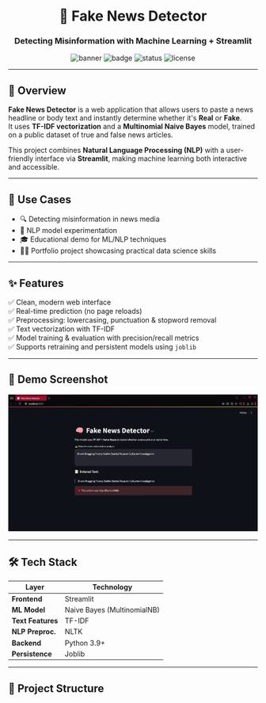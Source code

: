 <div align="center">

# 🧠 Fake News Detector  
### Detecting Misinformation with Machine Learning + Streamlit  

![banner](https://img.shields.io/badge/NLP-TF--IDF-informational?style=flat-square&logo=python&color=4AB197)
![badge](https://img.shields.io/badge/Model-Naive%20Bayes-brightgreen?style=flat-square)
![status](https://img.shields.io/badge/Deployment-Streamlit-blueviolet?style=flat-square)
![license](https://img.shields.io/badge/License-MIT-yellow?style=flat-square)

</div>

---

## 📌 Overview

**Fake News Detector** is a web application that allows users to paste a news headline or body text and instantly determine whether it's **Real** or **Fake**.  
It uses **TF-IDF vectorization** and a **Multinomial Naive Bayes** model, trained on a public dataset of true and false news articles.

This project combines **Natural Language Processing (NLP)** with a user-friendly interface via **Streamlit**, making machine learning both interactive and accessible.

---

## 🎯 Use Cases

- 🔍 Detecting misinformation in news media  
- 🧪 NLP model experimentation  
- 🎓 Educational demo for ML/NLP techniques  
- 🧑‍💻 Portfolio project showcasing practical data science skills

---

## ✨ Features

✅ Clean, modern web interface  
✅ Real-time prediction (no page reloads)  
✅ Preprocessing: lowercasing, punctuation & stopword removal  
✅ Text vectorization with TF-IDF  
✅ Model training & evaluation with precision/recall metrics  
✅ Supports retraining and persistent models using `joblib`

---

## 🧪 Demo Screenshot

<img src="assets/screenshot.png" alt="Fake News Detector App Screenshot" width="700"/>

---

## 🛠️ Tech Stack

| Layer             | Technology                  |
|------------------|-----------------------------|
| **Frontend**     | Streamlit                   |
| **ML Model**     | Naive Bayes (MultinomialNB) |
| **Text Features**| TF-IDF                      |
| **NLP Preproc.** | NLTK                        |
| **Backend**      | Python 3.9+                 |
| **Persistence**  | Joblib                      |

---

## 📁 Project Structure

